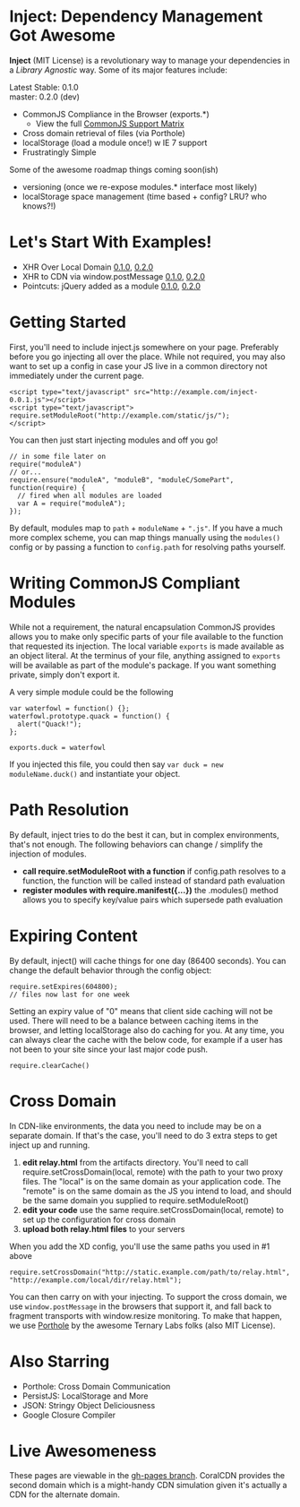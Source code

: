 Inject: Dependency Management Got Awesome
===
**Inject** (MIT License) is a revolutionary way to manage your dependencies in a *Library Agnostic* way. Some of its major features include:

Latest Stable: 0.1.0<br>
master: 0.2.0 (dev)

* CommonJS Compliance in the Browser (exports.*)
  * View the full [CommonJS Support Matrix](https://github.com/Jakobo/inject/wiki/CommonJS-Support)
* Cross domain retrieval of files (via Porthole)
* localStorage (load a module once!) w IE 7 support
* Frustratingly Simple

Some of the awesome roadmap things coming soon(ish)

* versioning (once we re-expose modules.* interface most likely)
* localStorage space management (time based + config? LRU? who knows?!)

Let's Start With Examples!
===
* XHR Over Local Domain [0.1.0](http://jakobo.github.com/inject/example/0.1.0/sample.html), [0.2.0](http://jakobo.github.com/inject/example/0.2.0/sample.html)
* XHR to CDN via window.postMessage [0.1.0](http://jakobo.github.com/inject/example/0.1.0/sample2.html), [0.2.0](http://jakobo.github.com/inject/example/0.2.0/sample2.html)
* Pointcuts: jQuery added as a module [0.1.0](http://jakobo.github.com/inject/example/0.1.0/sample3.html), [0.2.0](http://jakobo.github.com/inject/example/0.2.0/sample.html)


Getting Started
===
First, you'll need to include inject.js somewhere on your page. Preferably before you go injecting all over the place. While not required, you may also want to set up a config in case your JS live in a common directory not immediately under the current page.

```
<script type="text/javascript" src="http://example.com/inject-0.0.1.js"></script>
<script type="text/javascript">
require.setModuleRoot("http://example.com/static/js/");
</script>
```

You can then just start injecting modules and off you go!

```
// in some file later on
require("moduleA")
// or...
require.ensure("moduleA", "moduleB", "moduleC/SomePart", function(require) {
  // fired when all modules are loaded
  var A = require("moduleA");
});
```

By default, modules map to `path` + `moduleName` + `".js"`. If you have a much more complex scheme, you can map things manually using the `modules()` config or by passing a function to `config.path` for resolving paths yourself.

Writing CommonJS Compliant Modules
===
While not a requirement, the natural encapsulation CommonJS provides allows you to make only specific parts of your file available to the function that requested its injection. The local variable `exports` is made available as an object literal. At the terminus of your file, anything assigned to `exports` will be available as part of the module's package. If you want something private, simply don't export it.

A very simple module could be the following

```
var waterfowl = function() {};
waterfowl.prototype.quack = function() {
  alert("Quack!");
};

exports.duck = waterfowl
```

If you injected this file, you could then say `var duck = new moduleName.duck()` and instantiate your object.

Path Resolution
===
By default, inject tries to do the best it can, but in complex environments, that's not enough. The following behaviors can change / simplify the injection of modules.

* **call require.setModuleRoot with a function** if config.path resolves to a function, the function will be called instead of standard path evaluation
* **register modules with require.manifest({...})** the .modules() method allows you to specify key/value pairs which supersede path evaluation

Expiring Content
===
By default, inject() will cache things for one day (86400 seconds). You can change the default behavior through the config object:

```
require.setExpires(604800);
// files now last for one week
```

Setting an expiry value of "0" means that client side caching will not be used. There will need to be a balance between caching items in the browser, and letting localStorage also do caching for you. At any time, you can always clear the cache with the below code, for example if a user has not been to your site since your last major code push.

```
require.clearCache()
```

Cross Domain
===
In CDN-like environments, the data you need to include may be on a separate domain. If that's the case, you'll need to do 3 extra steps to get inject up and running.

1. **edit relay.html** from the artifacts directory. You'll need to call require.setCrossDomain(local, remote) with the path to your two proxy files. The "local" is on the same domain as your application code. The "remote" is on the same domain as the JS you intend to load, and should be the same domain you supplied to require.setModuleRoot()
2. **edit your code** use the same require.setCrossDomain(local, remote) to set up the configuration for cross domain
3. **upload both relay.html files** to your servers

When you add the XD config, you'll use the same paths you used in #1 above

```
require.setCrossDomain("http://static.example.com/path/to/relay.html", "http://example.com/local/dir/relay.html");
```

You can then carry on with your injecting. To support the cross domain, we use `window.postMessage` in the browsers that support it, and fall back to fragment transports with window.resize monitoring. To make that happen, we use [Porthole](http://ternarylabs.github.com/porthole/) by the awesome Ternary Labs folks (also MIT License).

Also Starring
===
* Porthole: Cross Domain Communication
* PersistJS: LocalStorage and More
* JSON: Stringy Object Deliciousness
* Google Closure Compiler

Live Awesomeness
===
These pages are viewable in the [gh-pages branch](https://github.com/Jakobo/inject/tree/gh-pages). CoralCDN provides the second domain which is a might-handy CDN simulation given it's actually a CDN for the alternate domain.